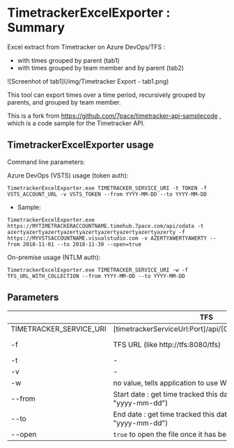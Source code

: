TimetrackerExcelExporter : Summary
===================

Excel extract from Timetracker on Azure DevOps/TFS :
- with times grouped by parent (tab1)
- with times grouped by team member and by parent (tab2)

![Screenhot of tab1](/img/Timetracker Export - tab1.png)

This tool can export times over a time period, recursively grouped by parents, and grouped by team member.

This is a fork from https://github.com/7pace/timetracker-api-samplecode , which is a code sample for the Timetracker API.

## TimetrackerExcelExporter usage

Command line parameters:

Azure DevOps (VSTS) usage (token auth): 
```
TimetrackerExcelExporter.exe TIMETRACKER_SERVICE_URI -t TOKEN -f VSTS_ACCOUNT_URL -v VSTS_TOKEN --from YYYY-MM-DD --to YYYY-MM-DD
```

- Sample: 
```
TimetrackerExcelExporter.exe https://MYTIMETRACKERACCOUNTNAME.timehub.7pace.com/api/odata -t azertyazertyazertyazertyazertyazertyazertyazertyazerty -f https://MYVSTSACCOUNTNAME.visualstudio.com -v AZERTYAWERTYAWERTY --from 2018-11-01 --to 2018-11-30 --open=true
```


On-premise usage (NTLM auth):
```
TimetrackerExcelExporter.exe TIMETRACKER_SERVICE_URI -w -f TFS_URL_WITH_COLLECTION --from YYYY-MM-DD --to YYYY-MM-DD
```
## Parameters

|   | TFS  | VSTS  |
|---|---|---|
| TIMETRACKER_SERVICE_URI  | [timetrackerServiceUrl:Port]/api/[CollectionName]/odata  |  https://[accountName].timehub.7pace.com/api/odata |
|-f| TFS URL (like http://tfs:8080/tfs)|VSTS Account URL (https://[accountName].visualstudio.com)|
| -t  | -  | Timetracker API Token  |
| -v  | -  | VSTS Personal token.  |
| -w  | no value, tells application to use Windows Credentials  | -  |
| --from  | Start date : get time tracked this date or after (format "yyyy-mm-dd")   | idem |
| --to  |  End date : get time tracked this date or before (format "yyyy-mm-dd") | idem |
| --open| ```true``` to open the file once it has been generated.| idem

